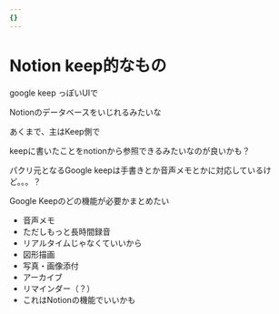 ```yaml
---
{}
---
```

# Notion keep的なもの

google keep っぽいUIで

Notionのデータベースをいじれるみたいな

あくまで、主はKeep側で

keepに書いたことをnotionから参照できるみたいなのが良いかも？

パクリ元となるGoogle keepは手書きとか音声メモとかに対応しているけど。。。？

Google Keepのどの機能が必要かまとめたい

- 音声メモ  
- ただしもっと長時間録音  
- リアルタイムじゃなくていいから  
- 図形描画  
- 写真・画像添付  
- アーカイブ  
- リマインダー（？）  
- これはNotionの機能でいいかも